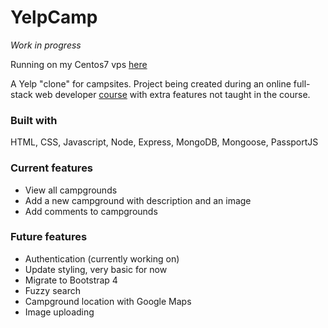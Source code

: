 # YelpCamp
*Work in progress*

Running on my Centos7 vps [here](http://46.101.224.38)

A Yelp "clone" for campsites. Project being created during an online full-stack web developer [course](https://www.udemy.com/the-web-developer-bootcamp/) with extra features not taught in the course.

### Built with
HTML, CSS, Javascript, Node, Express, MongoDB, Mongoose, PassportJS

### Current features
* View all campgrounds
* Add a new campground with description and an image
* Add comments to campgrounds

### Future features
* Authentication (currently working on)
* Update styling, very basic for now
* Migrate to Bootstrap 4
* Fuzzy search
* Campground location with Google Maps
* Image uploading
